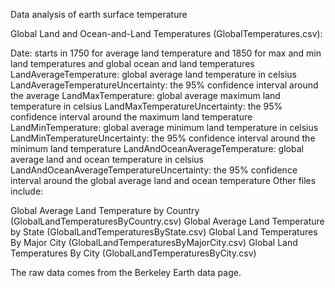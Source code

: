 Data analysis of earth surface temperature

Global Land and Ocean-and-Land Temperatures (GlobalTemperatures.csv):

Date: starts in 1750 for average land temperature and 1850 for max and min land temperatures and global ocean and land temperatures LandAverageTemperature: global average land temperature in celsius LandAverageTemperatureUncertainty: the 95% confidence interval around the average LandMaxTemperature: global average maximum land temperature in celsius LandMaxTemperatureUncertainty: the 95% confidence interval around the maximum land temperature LandMinTemperature: global average minimum land temperature in celsius LandMinTemperatureUncertainty: the 95% confidence interval around the minimum land temperature LandAndOceanAverageTemperature: global average land and ocean temperature in celsius LandAndOceanAverageTemperatureUncertainty: the 95% confidence interval around the global average land and ocean temperature Other files include:

Global Average Land Temperature by Country (GlobalLandTemperaturesByCountry.csv) Global Average Land Temperature by State (GlobalLandTemperaturesByState.csv) Global Land Temperatures By Major City (GlobalLandTemperaturesByMajorCity.csv) Global Land Temperatures By City (GlobalLandTemperaturesByCity.csv)

The raw data comes from the Berkeley Earth data page.

